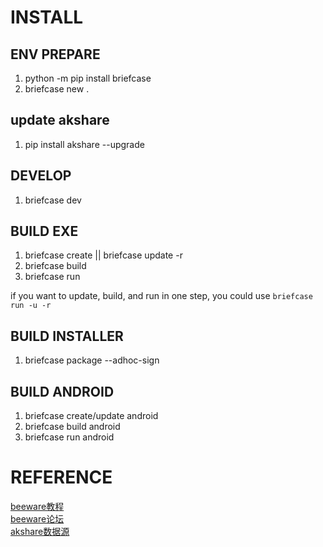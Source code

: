 # INSTALL

## ENV PREPARE
1. python -m pip install briefcase
2. briefcase new .

## update akshare
1. pip install akshare --upgrade

## DEVELOP
1. briefcase dev

## BUILD EXE
1. briefcase create || briefcase update -r 
2. briefcase build 
3. briefcase run 

if you want to update, build, and run in one step, you could use `briefcase run -u -r`

## BUILD INSTALLER
1. briefcase package --adhoc-sign

## BUILD ANDROID
1. briefcase create/update android 
2. briefcase build android 
3. briefcase run android

# REFERENCE
[beeware教程](https://docs.beeware.org/en/latest/tutorial/tutorial-0.html)  
[beeware论坛](https://github.com/beeware/toga/discussions)  
[akshare数据源](https://akshare.akfamily.xyz/data/stock/stock.html#id122)  
